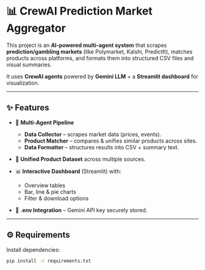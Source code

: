 
# 📊 CrewAI Prediction Market Aggregator

This project is an **AI-powered multi-agent system** that scrapes **prediction/gambling markets** (like Polymarket, Kalshi, PredictIt), matches products across platforms, and formats them into structured CSV files and visual summaries.  

It uses **CrewAI agents** powered by **Gemini LLM** + a **Streamlit dashboard** for visualization.

---

## ✨ Features
- 🤖 **Multi-Agent Pipeline**
  - **Data Collector** – scrapes market data (prices, events).  
  - **Product Matcher** – compares & unifies similar products across sites.  
  - **Data Formatter** – structures results into CSV + summary text.  

- 📑 **Unified Product Dataset** across multiple sources.  
- 📊 **Interactive Dashboard** (Streamlit) with:
  - Overview tables  
  - Bar, line & pie charts  
  - Filter & download options  

- 🔐 **.env Integration** – Gemini API key securely stored.  

---

## ⚙️ Requirements

Install dependencies:

```bash
pip install -r requirements.txt
